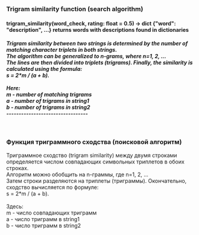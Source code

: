 ﻿
<h3>Trigram similarity function (search algorithm)</h4>

<h4>
trigram_similarity(word_check, rating: float = 0.5) -> dict {"word": "description", ...} returns words with descriptions found in dictionaries
</h3>

<h5>
Trigram similarity between two strings is determined by the number of matching character triplets in both strings.
<br>
The algorithm can be generalized to n-grams, where n=1, 2, ...
<br>
The lines are then divided into triplets (trigrams). Finally, the similarity is calculated using the formula:
<br>
s = 2*m / (a ​​+ b).
<br><br>
Here:
<br>
m - number of matching trigrams
<br>
a - number of trigrams in string1
<br>
b - number of trigrams in string2
<br>
---------------------------------
<br><br>
﻿
<h3>Функция триграммного сходства (поисковой алгоритм)</h4>

Триграммное сходство (trigram similarity) между двумя строками определяется числом совпадающих символьных триплетов в обоих строках. 
<br>
Алгоритм можно обобщить на n-граммы, где n=1, 2, ...
<br>
Затем строки разделяются на триплеты (триграммы). Окончательно, сходство вычисляется по формуле:
<br>
s = 2*m / (a + b).
<br><br>
Здесь:
<br>
m - число совпадающих триграмм
<br>
a - число триграмм в string1
<br>
b - число триграмм в string2
<br>
</h5>
